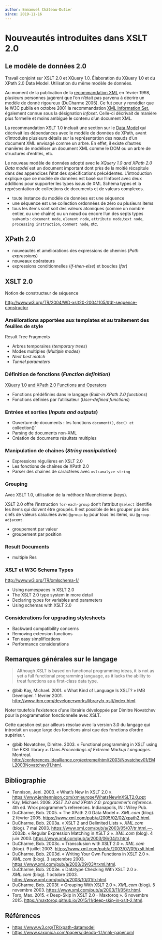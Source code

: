 ```yaml
---
author: Emmanuel Château-Dutier
since: 2019-11-16
---
```

# Nouveautés introduites dans XSLT 2.0

## Le modèle de données 2.0

Travail conjoint sur XSLT 2.0 et XQuery 1.0. Élaboration du XQuery 1.0 et du XPath 2.0 Data Model. Utilisation du même modèle de données.

Au moment de la publication de la [recommandation XML](http://www.w3.org/TR/REC-xml ) en février 1998, plusieurs personnes jugèrent que l’on n’était pas parvenu à décrire un modèle de donné rigoureux (DuCharme 2005). Ce fut pour y remédier que le W3C publia en octobre 2001 la recommandation [XML Information Set](http://www.w3.org/TR/xml-infoset), également connue sous la désignation *Infoset*. Celle-ci décrivait de manière plus formelle et moins ambiguë le contenu d’un document XML.

La recommandation XSLT 1.0 incluait une section sur le [Data Model](http://www.w3.org/TR/1999/REC-xslt-19991116#data-model) qui décrivait les dépendances avec le modèle de données de XPath, avant d’introduire plusieurs détails sur la représentation des nœuds d’un document XML envisagé comme un arbre. En effet, il existe d’autres manières de modéliser un document XML comme le DOM ou un arbre de structures d’entités, etc.

Le nouveau modèle de données adopté avec le *XQuery 1.0 and XPath 2.0 Data model* est un document important dont près de la moitié récapitule dans des appendices l’état des spécifications précédentes. L’introduction explique que ce modèle de données est basé sur l’infoset avec deux additions pour supporter les types issus de XML Schéma types et la représentation de collections de documents et de valeurs complexes.

- toute instance du modèle de données est une séquence
- une séquence est une collection ordonnées de zéro ou plusieurs items
- tous les items sont soit des valeurs atomiques (comme un nombre entier, ou une chaîne) ou un nœud ou encore l’un des septs types suivants :  `document node`, `element node`, `attribute node`,`text node`, `processing instruction`, `comment node`, etc.

## XPath 2.0

- nouveautés et améliorations des expressions de chemins (*Path expressions*)
- nouveaux opérateurs
- expressions conditionnelles (*if*-*then*-*else*) et boucles (*for*)

## XSLT 2.0

Notion de constructeur de séquence

http://www.w3.org/TR/2004/WD-xslt20-20041105/#dt-sequence-constructor

### Améliorations apportées aux templates et au traitement des feuilles de style

Result Tree Fragments

- Arbres temporaires (*temporary trees*)
- Modes multiples (*Multiple modes*)
- *Next best match*
- *Tunnel parameters*

### Définition de fonctions (*Function definition*)

[XQuery 1.0 and XPath 2.0 Functions and Operators](http://www.w3.org/TR/xpath-functions)

- Fonctions prédéfinies dans le langage (*Built-in XPath 2.0 functions*)
- Fonctions définies par l’utilisateur (*User-defined functions*)

### Entrées et sorties (*Inputs and outputs*)

- Ouverture de documents : les fonctions `document()`, `doc() et `collection()`
- Parsing de documents non-XML
- Création de documents résultats multiples

### Manipulation de chaînes (*String manipulation*)

- Expressions régulières en XSLT 2.0
- Les fonctions de chaînes de XPath 2.0
- Parser des chaînes de caractères avec `xsl:analyze-string`

### Grouping

Avec XSLT 1.0, utilisation de la méthode Muenchienne (keys).

XSLT 2.0 offre l’instruction `for-each-group` don’t l’attribut `@select` identifie les items qui doivent être groupés. Il est possible de les grouper par des clefs de valeurs calculées avec `@group-by` pour tous les items, ou `@group-adjacent`.

- groupement par valeur
- groupement par position

### Result Documents

- multiple Res

### XSLT et W3C Schema Types

http://www.w3.org/TR/xmlschema-1/ 

- Using namespaces in XSLT 2.0
- The XSLT 2.0 type system in more detail
- Declaring types for variables and parameters
- Using schemas with XSLT 2.0

### Considerations for upgrading stylesheets

- Backward compatibility concerns
- Removing extension functions
- Ten easy simplifications
- Performance considerations

## Remarques générales sur le langage

> Although XSLT is based on functional programming ideas, it is not as yet a full functional programming language, as it lacks the ability to treat functions as a first-class data type.

- @bib Kay, Michael. 2001. « What Kind of Language Is XSLT? » IMB Developer. 1 février 2001. http://www.ibm.com/developerworks/library/x-xslt/index.html.

Noter toutefois l’existence d’une librairie développée par Dimitre Novatchev pour la programmation fonctionnelle avec XSLT.

Cette question est par ailleurs résolue avec la version 3.0 du langage qui introduit un usage large des fonctions ainsi que des fonctions d’ordre supérieur.

- @bib Novatchev, Dimitre. 2003. « Functional programming in XSLT using the FXSL library ». Dans *Proceedings of Extreme Markup Languages*. Montreal. http://conferences.idealliance.org/extreme/html/2003/Novatchev01/EML2003Novatchev01.html.

## Bibliographie

- Tennison, Jeni. 2003. « What’s New In XSLT 2.0 ». https://www.jenitennison.com/xmleurope/WhatsNewInXSLT2.0.ppt
- Kay, Michael. 2008. *XSLT 2.0 and XPath 2.0: programmer’s reference*. 4th ed. Wrox programmer’s references. Indianapolis, IN : Wiley Pub.
- DuCharme, Bob. 2005. « The XPath 2.0 Data Model ». *XML.com* (blog). 2 février 2005. https://www.xml.com/pub/a/2005/02/02/xpath2.html.
- DuCharme, Bob. 2003a. « XSLT 2 and Delimited Lists ». *XML.com* (blog). 7 mai 2003. https://www.xml.com/pub/a/2003/05/07/tr.html.—. 2003b. « Regular Expression Matching in XSLT 2 ». *XML.com* (blog). 4 juin 2003. https://www.xml.com/pub/a/2003/06/04/tr.html.
- DuCharme, Bob. 2003c. « Transclusion with XSLT 2.0 ». *XML.com* (blog). 9 juillet 2003. https://www.xml.com/pub/a/2003/07/09/xslt.html.
- DuCharme, Bob. 2003d. « Writing Your Own Functions in XSLT 2.0 ». *XML.com* (blog). 3 septembre 2003. https://www.xml.com/pub/a/2003/09/03/trxml.html.
- DuCharme, Bob. 2003e. « Datatype Checking With XSLT 2.0 ». *XML.com* (blog). 1 octobre 2003. https://www.xml.com/pub/a/2003/10/01/tr.html.
- DuCharme, Bob. 2003f. « Grouping With XSLT 2.0 ». *XML.com* (blog). 5 novembre 2003. https://www.xml.com/pub/a/2003/11/05/tr.html.
- Toro, Max. 2015. « Deep-Skip in XSLT 2.0 - Maxtoroq ». 6 novembre 2015. https://maxtoroq.github.io/2015/11/deep-skip-in-xslt-2.html.

## Références

- https://www.w3.org/TR/xpath-datamodel
- https://www.saxonica.com/papers/ideadb-1.1/mhk-paper.xml

